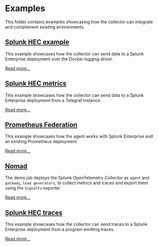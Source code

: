# Examples

This folder contains examples showcasing how the collector can integrate and complement existing environments.

## [Splunk HEC example](./splunk-hec)

This example showcases how the collector can send data to a Splunk Enterprise deployment over the Docker logging driver.

[Read more...](./splunk-hec)

## [Splunk HEC metrics](./splunk-hec-metrics)

This example showcases how the collector can send data to a Splunk Enterprise deployment from a Telegraf instance.

[Read more...](./splunk-hec-metrics)

## [Prometheus Federation](./prometheus-federation)

This example showcases how the agent works with Splunk Enterprise and an existing Prometheus deployment.

[Read more...](./prometheus-federation)

## [Nomad](./nomad)

The demo job deploys the Splunk OpenTelemetry Collector as `agent` and `gateway`, `load
generators`, to collect metrics and traces and export them using the `SignalFx` exporter.

[Read more...](./nomad)

## [Splunk HEC traces](./splunk-hec-traces)

This example showcases how the collector can send traces to a Splunk Enterprise deployment from a program emitting traces.

[Read more...](./splunk-hec-traces)
